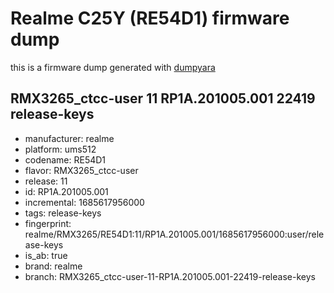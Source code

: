 # Realme C25Y (RE54D1) firmware dump
this is a firmware dump generated with [dumpyara](https://github.com/AndroidDumps/dumpyara)

## RMX3265_ctcc-user 11 RP1A.201005.001 22419 release-keys
- manufacturer: realme
- platform: ums512
- codename: RE54D1
- flavor: RMX3265_ctcc-user
- release: 11
- id: RP1A.201005.001
- incremental: 1685617956000
- tags: release-keys
- fingerprint: realme/RMX3265/RE54D1:11/RP1A.201005.001/1685617956000:user/release-keys
- is_ab: true
- brand: realme
- branch: RMX3265_ctcc-user-11-RP1A.201005.001-22419-release-keys
